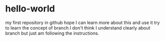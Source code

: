 # hello-world
my first repository in github
hope I can learn more about this and use it
try to learn the concept of branch I don't think I understand clearly about branch but just am following the instructions. 
